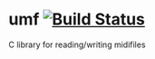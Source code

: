 # umf  [![Build Status](https://travis-ci.org/rdentato/clibutl.svg?branch=master)](https://travis-ci.org/rdentato/clibutl)  
C library for reading/writing midifiles
